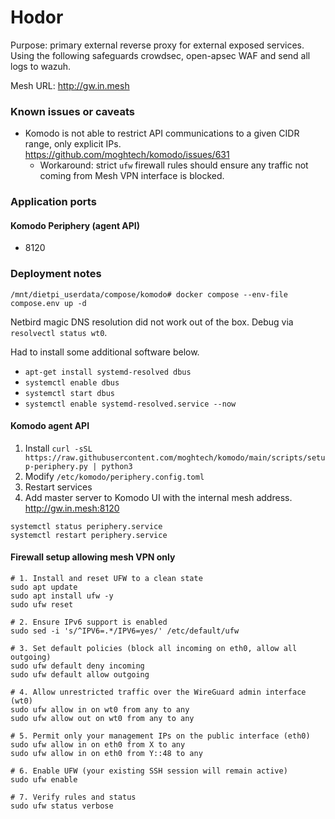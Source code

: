 # Hodor

Purpose: primary external reverse proxy for external exposed services. Using the following safeguards crowdsec, open-apsec WAF and send all logs to wazuh.

Mesh URL: http://gw.in.mesh

### Known issues or caveats

- Komodo is not able to restrict API communications to a given CIDR range, only explicit IPs. https://github.com/moghtech/komodo/issues/631
    *   Workaround: strict `ufw` firewall rules should ensure any traffic not coming from Mesh VPN interface is blocked.

### Application ports

#### Komodo Periphery (agent API)

- 8120

### Deployment notes

`/mnt/dietpi_userdata/compose/komodo# docker compose --env-file compose.env up -d`

Netbird magic DNS resolution did not work out of the box. Debug via `resolvectl status wt0`.

Had to install some additional software below.
- `apt-get install systemd-resolved dbus`
- `systemctl enable dbus`
- `systemctl start dbus`
- `systemctl enable systemd-resolved.service --now`

#### Komodo agent API

1. Install `curl -sSL https://raw.githubusercontent.com/moghtech/komodo/main/scripts/setup-periphery.py | python3`
2. Modify `/etc/komodo/periphery.config.toml`
3. Restart services
4. Add master server to Komodo UI with the internal mesh address. http://gw.in.mesh:8120 

```
systemctl status periphery.service
systemctl restart periphery.service
```

#### Firewall setup allowing mesh VPN only

```shell
# 1. Install and reset UFW to a clean state
sudo apt update
sudo apt install ufw -y
sudo ufw reset

# 2. Ensure IPv6 support is enabled
sudo sed -i 's/^IPV6=.*/IPV6=yes/' /etc/default/ufw

# 3. Set default policies (block all incoming on eth0, allow all outgoing)
sudo ufw default deny incoming
sudo ufw default allow outgoing

# 4. Allow unrestricted traffic over the WireGuard admin interface (wt0)
sudo ufw allow in on wt0 from any to any
sudo ufw allow out on wt0 from any to any

# 5. Permit only your management IPs on the public interface (eth0)
sudo ufw allow in on eth0 from X to any
sudo ufw allow in on eth0 from Y::48 to any

# 6. Enable UFW (your existing SSH session will remain active)
sudo ufw enable

# 7. Verify rules and status
sudo ufw status verbose
```